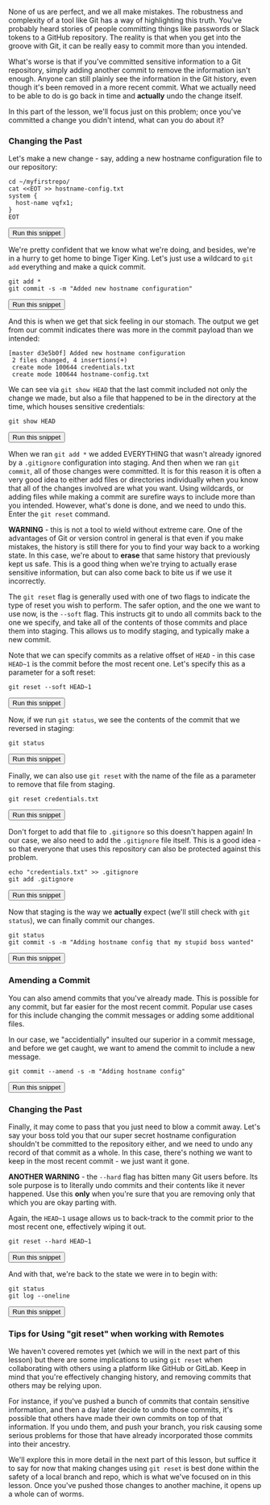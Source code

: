 None of us are perfect, and we all make mistakes. The robustness and complexity of a tool like Git has a way of highlighting this truth. You've probably heard stories of people committing things like passwords or Slack tokens to a GitHub repository. The reality is that when you get into the groove with Git, it can be really easy to commit more than you intended.

What's worse is that if you've committed sensitive information to a Git repository, simply adding another commit to remove the information isn't enough. Anyone can still plainly see the information in the Git history, even though it's been removed in a more recent commit. What we actually need to be able to do is go back in time and **actually** undo the change itself.

In this part of the lesson, we'll focus just on this problem; once you've committed a change you didn't intend, what can you do about it? 

### Changing the Past

Let's make a new change - say, adding a new hostname configuration file to our repository:

```
cd ~/myfirstrepo/
cat <<EOT >> hostname-config.txt
system {
  host-name vqfx1;
}
EOT

```
<button type="button" class="btn btn-primary btn-sm" onclick="runSnippetInTab('linux1', this)">Run this snippet</button>

We're pretty confident that we know what we're doing, and besides, we're in a hurry to get home to binge Tiger King. Let's just use a wildcard to `git add` everything and make a quick commit.

```
git add *
git commit -s -m "Added new hostname configuration"
```
<button type="button" class="btn btn-primary btn-sm" onclick="runSnippetInTab('linux1', this)">Run this snippet</button>

And this is when we get that sick feeling in our stomach. The output we get from our commit indicates there was more in the commit payload than we intended:

```
[master d3e5b0f] Added new hostname configuration
 2 files changed, 4 insertions(+)
 create mode 100644 credentials.txt
 create mode 100644 hostname-config.txt
```

We can see via `git show HEAD` that the last commit included not only the change we made, but also a file that happened to be in the directory at the time, which houses sensitive credentials:

```
git show HEAD
```
<button type="button" class="btn btn-primary btn-sm" onclick="runSnippetInTab('linux1', this)">Run this snippet</button>

When we ran `git add *` we added EVERYTHING that wasn't already ignored by a `.gitignore` configuration into staging. And then when we ran `git commit`, all of those changes were committed. It is for this reason it is often a very good idea to either add files or directories individually when you know that all of the changes involved are what you want. Using wildcards, or adding files while making a commit are surefire ways to include more than you intended. However, what's done is done, and we need to undo this. Enter the `git reset` command.

**WARNING** - this is not a tool to wield without extreme care. One of the advantages of Git or version control in general is that even if you make mistakes, the history is still there for you to find your way back to a working state. In this case, we're about to **erase** that same history that previously kept us safe. This is a good thing when we're trying to actually erase sensitive information, but can also come back to bite us if we use it incorrectly.

The `git reset` flag is generally used with one of two flags to indicate the type of reset you wish to perform. The safer option, and the one we want to use now, is the `--soft` flag. This instructs git to undo all commits back to the one we specify, and take all of the contents of those commits and place them into staging. This allows us to modify staging, and typically make a new commit.

Note that we can specify commits as a relative offset of `HEAD` - in this case `HEAD~1` is the commit before the most recent one. Let's specify this as a parameter for a soft reset:

```
git reset --soft HEAD~1
```
<button type="button" class="btn btn-primary btn-sm" onclick="runSnippetInTab('linux1', this)">Run this snippet</button>

Now, if we run `git status`, we see the contents of the commit that we reversed in staging:

```
git status
```
<button type="button" class="btn btn-primary btn-sm" onclick="runSnippetInTab('linux1', this)">Run this snippet</button>

Finally, we can also use `git reset` with the name of the file as a parameter to remove that file from staging. 

```
git reset credentials.txt
```
<button type="button" class="btn btn-primary btn-sm" onclick="runSnippetInTab('linux1', this)">Run this snippet</button>

Don't forget to add that file to `.gitignore` so this doesn't happen again! In our case, we also need to add the `.gitignore` file itself. This is a good idea - so that everyone that uses this repository can also be protected against this problem.

```
echo "credentials.txt" >> .gitignore
git add .gitignore
```
<button type="button" class="btn btn-primary btn-sm" onclick="runSnippetInTab('linux1', this)">Run this snippet</button>

Now that staging is the way we **actually** expect (we'll still check with `git status`), we can finally commit our changes.

```
git status
git commit -s -m "Adding hostname config that my stupid boss wanted"
```
<button type="button" class="btn btn-primary btn-sm" onclick="runSnippetInTab('linux1', this)">Run this snippet</button>

### Amending a Commit

You can also amend commits that you've already made. This is possible for any commit, but far easier for the most recent commit. Popular use cases for this include changing the commit messages or adding some additional files.

In our case, we "accidentially" insulted our superior in a commit message, and before we get caught, we want to amend the commit to include a new message.

```
git commit --amend -s -m "Adding hostname config"
```
<button type="button" class="btn btn-primary btn-sm" onclick="runSnippetInTab('linux1', this)">Run this snippet</button>

### Changing the Past

Finally, it may come to pass that you just need to blow a commit away. Let's say your boss told you that our super secret hostname configuration shouldn't be committed to the repository either, and we need to undo any record of that commit as a whole. In this case, there's nothing we want to keep in the most recent commit - we just want it gone.

**ANOTHER WARNING** - the `--hard` flag has bitten many Git users before. Its sole purpose is to literally undo commits and their contents like it never happened. Use this **only** when you're sure that you are removing only that which you are okay parting with.

Again, the `HEAD~1` usage allows us to back-track to the commit prior to the most recent one, effectively wiping it out.

```
git reset --hard HEAD~1
```
<button type="button" class="btn btn-primary btn-sm" onclick="runSnippetInTab('linux1', this)">Run this snippet</button>

And with that, we're back to the state we were in to begin with:

```
git status
git log --oneline
```
<button type="button" class="btn btn-primary btn-sm" onclick="runSnippetInTab('linux1', this)">Run this snippet</button>


### Tips for Using "git reset" when working with Remotes

We haven't covered remotes yet (which we will in the next part of this lesson) but there are some implications to using `git reset` when collaborating with others using a platform like GitHub or GitLab. Keep in mind that you're effectively changing history, and removing commits that others may be relying upon.

For instance, if you've pushed a bunch of commits that contain sensitive information, and then a day later decide to undo those commits, it's possible that others have made their own commits on top of that information. If you undo them, and push your branch, you risk causing some serious problems for those that have already incorporated those commits into their ancestry.

We'll explore this in more detail in the next part of this lesson, but suffice it to say for now that making changes using `git reset` is best done within the safety of a local branch and repo, which is what we've focused on in this lesson. Once you've pushed those changes to another machine, it opens up a whole can of worms.
